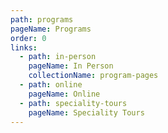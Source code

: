 ```yaml
---
path: programs
pageName: Programs
order: 0
links:
  - path: in-person
    pageName: In Person
    collectionName: program-pages
  - path: online
    pageName: Online
  - path: speciality-tours
    pageName: Speciality Tours
---
```

